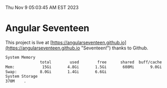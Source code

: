 Thu Nov  9 05:03:45 AM EST 2023

# Angular Seventeen


This project is live at [https://angularseventeen.github.io](https://angularseventeen.github.io "Seventeen!") thanks to Github.

```bash
System Memory
               total        used        free      shared  buff/cache   available
Mem:            15Gi       4.8Gi       1.5Gi       608Mi       9.0Gi       9.5Gi
Swap:          8.0Gi       1.4Gi       6.6Gi
System Storage
370M	.
```
